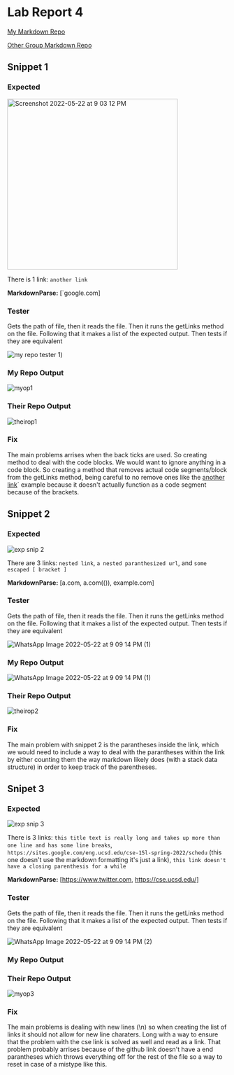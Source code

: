 # Lab Report 4

[My Markdown Repo](https://github.com/Prabhmeet2308/markdown-parser)

[Other Group Markdown Repo](https://github.com/ehsly/markdown-parser)

## Snippet 1
### Expected
<img width="390" alt="Screenshot 2022-05-22 at 9 03 12 PM" src="https://user-images.githubusercontent.com/103228599/169741109-14841253-7abc-4a2f-8e49-72c7ced38408.png">

There is 1 link: `another link`

**MarkdownParse:** [&#96;google.com]

### Tester
Gets the path of file, then it reads the file. Then it runs the getLinks method 
on the file. Following that it makes a list of the expected output. Then tests 
if they are equivalent

![my repo tester 1](https://user-images.githubusercontent.com/103228599/169741609-8476925e-055c-4e06-9b5f-aeeb967d5ee9.jpeg))

### My Repo Output
![myop1](report4-snips/myFail1.png)

### Their Repo Output
![theirop1](report4-snips/theirFail1.png)

### Fix
The main problems arrises when the back ticks are used. So creating method to 
deal with the code blocks. We would want to ignore anything in a code block.
So creating a method that removes actual code segments/block from the getLinks 
method, being careful to no remove ones like the [another link](`google.com)` 
example because it doesn't actually function as a code segment because of the 
brackets.


## Snippet 2
### Expected
![exp snip 2](report4-snips/Screenshot%202022-05-21%20142857.png)

There are 3 links: `nested link`, `a nested paranthesized url`, and `some escaped [ bracket ]`

**MarkdownParse:** [a.com, a.com(()), example.com]

### Tester
Gets the path of file, then it reads the file. Then it runs the getLinks method 
on the file. Following that it makes a list of the expected output. Then tests 
if they are equivalent

![WhatsApp Image 2022-05-22 at 9 09 14 PM (1)](https://user-images.githubusercontent.com/103228599/169741776-44cba3d0-6ae7-4a51-a208-4774631438ee.jpeg)

### My Repo Output

![WhatsApp Image 2022-05-22 at 9 09 14 PM (1)](https://user-images.githubusercontent.com/103228599/169741776-44cba3d0-6ae7-4a51-a208-4774631438ee.jpeg)

### Their Repo Output
![theirop2](report4-snips/theirFail2.png)

### Fix
The main problem with snippet 2 is the parantheses inside the link, which we 
would need to include a way to deal with the parantheses within the link by 
either counting them the way markdown likely does (with a stack data
structure) in order to keep track of the parentheses.

## Snipet 3
### Expected
![exp snip 3](report4-snips/Screenshot%202022-05-21%20143254.png)

There is 3 links: `this title text is really long and takes up more than one line and has some line breaks`, `https://sites.google.com/eng.ucsd.edu/cse-15l-spring-2022/schedu` (this one doesn't use the markdown formatting it's just a link), `this link doesn't have a closing parenthesis for a while` 

**MarkdownParse:** [https://www.twitter.com, https://cse.ucsd.edu/]

### Tester
Gets the path of file, then it reads the file. Then it runs the getLinks method 
on the file. Following that it makes a list of the expected output. Then tests 
if they are equivalent

![WhatsApp Image 2022-05-22 at 9 09 14 PM (2)](https://user-images.githubusercontent.com/103228599/169741783-96aba29a-0ed9-4440-93d5-a4d249abd644.jpeg)

### My Repo Output


### Their Repo Output
![myop3](report4-snips/theirFail3.png)

### Fix
The main problems is dealing with new lines (\n) so when creating the list of
links it should not allow for new line charaters. Long with a way to ensure
that the problem with the cse link is solved as well and read as a link. That 
problem probably arrises because of the github link doesn't have a end parantheses
which throws everything off for the rest of the file so a way to reset in case 
of a mistype like this.
